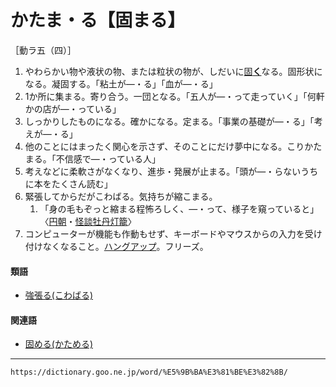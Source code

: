 # かたま・る【固まる】

［動ラ五（四）］
1.  やわらかい物や液状の物、または粒状の物が、しだいに[固**く**](%E3%81%8B%E3%81%9F%E3%81%84%EF%BC%88%E5%A0%85%E3%81%84%EF%BC%8F%E7%A1%AC%E3%81%84%EF%BC%8F%E5%9B%BA%E3%81%84%EF%BC%89.md)なる。固形状になる。凝固する。「粘土が―・る」「血が―・る」
2.  1か所に集まる。寄り合う。一団となる。「五人が―・って走っていく」「何軒かの店が―・っている」
3.  しっかりしたものになる。確かになる。定まる。「事業の基礎が―・る」「考えが―・る」
4.  他のことにはまったく関心を示さず、そのことにだけ夢中になる。こりかたまる。「不信感で―・っている人」
5.  考えなどに柔軟さがなくなり、進歩・発展が止まる。「頭が―・らないうちに本をたくさん読む」
6.  緊張してからだがこわばる。気持ちが縮こまる。    
    1.  「身の毛もぞっと縮まる程怖ろしく、―・って、様子を窺っていると」〈[円朝](https://dictionary.goo.ne.jp/word/%E4%B8%89%E9%81%8A%E4%BA%AD%E5%86%86%E6%9C%9D/#jn-92230)・[怪談牡丹灯籠](https://dictionary.goo.ne.jp/word/%E6%80%AA%E8%AB%87%E7%89%A1%E4%B8%B9%E7%81%AF%E7%B1%A0/#jn-36488)〉
7.  コンピューターが機能も作動もせず、キーボードやマウスからの入力を受け付けなくなること。[ハングアップ](https://dictionary.goo.ne.jp/word/%E3%83%8F%E3%83%B3%E3%82%B0%E3%82%A2%E3%83%83%E3%83%97/#jn-181018)。フリーズ。
    

#### 類語

-   [強張る(こわばる)](https://dictionary.goo.ne.jp/word/%E5%BC%B7%E5%BC%B5%E3%82%8B/#jn-83156)

#### 関連語

-   [固める(かためる)](https://dictionary.goo.ne.jp/word/%E5%9B%BA%E3%82%81%E3%82%8B/#jn-42141)

---
`https://dictionary.goo.ne.jp/word/%E5%9B%BA%E3%81%BE%E3%82%8B/`
